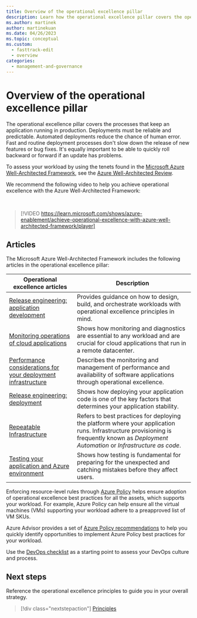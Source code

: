 ```yaml
---
title: Overview of the operational excellence pillar
description: Learn how the operational excellence pillar covers the operations processes that keep an application running in production.
ms.author: martinek
author: martinekuan
ms.date: 04/26/2023
ms.topic: conceptual
ms.custom:
  - fasttrack-edit
  - overview
categories:
  - management-and-governance
---
```


# Overview of the operational excellence pillar

The operational excellence pillar covers the processes that keep an application running in production. Deployments must be reliable and predictable. Automated deployments reduce the chance of human error. Fast and routine deployment processes don't slow down the release of new features or bug fixes. It's equally important to be able to quickly roll backward or forward if an update has problems.

To assess your workload by using the tenets found in the [Microsoft Azure Well-Architected Framework](/azure/well-architected/), see the [Azure Well-Architected Review](/assessments/?id=azure-architecture-review&mode=pre-assessment).

We recommend the following video to help you achieve operational excellence with the Azure Well-Architected Framework:

<!-- markdownlint-disable MD034 -->

<br>

> [!VIDEO https://learn.microsoft.com/shows/azure-enablement/achieve-operational-excellence-with-azure-well-architected-framework/player]

<!-- markdownlint-enable MD034 -->

## Articles

The Microsoft Azure Well-Architected Framework includes the following articles in the operational excellence pillar:

| Operational excellence articles | Description |
|-------------------|-------------|
| [Release engineering: application development][app-design] | Provides guidance on how to design, build, and orchestrate workloads with operational excellence principles in mind. |
| [Monitoring operations of cloud applications][monitoring] | Shows how monitoring and diagnostics are essential to any workload and are crucial for cloud applications that run in a remote datacenter. |
| [Performance considerations for your deployment infrastructure][performance] | Describes the monitoring and management of performance and availability of software applications through operational excellence. |
| [Release engineering: deployment][deployment] | Shows how deploying your application code is one of the key factors that determines your application stability. |
| [Repeatable Infrastructure][iac] | Refers to best practices for deploying the platform where your application runs. Infrastructure provisioning is frequently known as *Deployment Automation* or *Infrastructure as code*. |
| [Testing your application and Azure environment][testing] | Shows how testing is fundamental for preparing for the unexpected and catching mistakes before they affect users. |

Enforcing resource-level rules through [Azure Policy](/azure/governance/policy/overview) helps ensure adoption of operational excellence best practices for all the assets, which supports your workload. For example, Azure Policy can help ensure all the virtual machines (VMs) supporting your workload adhere to a preapproved list of VM SKUs.

Azure Advisor provides a set of [Azure Policy recommendations](/azure/advisor/advisor-operational-excellence-recommendations#use-azure-policy-recommendations) to help you quickly identify opportunities to implement Azure Policy best practices for your workload.

Use the [DevOps checklist][devops-checklist] as a starting point to assess your DevOps culture and process.

## Next steps

Reference the operational excellence principles to guide you in your overall strategy.

> [!div class="nextstepaction"]
> [Principles](principles.md)

<!-- devops disciplines -->
[monitoring]: ./checklist.md
[performance]: ./release-engineering-performance.md
[deployment]: ./release-engineering-cd.md
[iac]: ./automation-infrastructure.md
[testing]: ./release-engineering-testing.md
[app-design]: /azure/well-architected/devops/release-engineering-app-dev

<!-- checklist -->
[devops-checklist]: /azure/architecture/checklist/dev-ops
